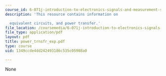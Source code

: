 ```yaml
---
course_id: 6-071j-introduction-to-electronics-signals-and-measurement-spring-2006
description: 'This resource contains information on

  equivalent circuits, and power transfer.'
file_location: /coursemedia/6-071j-introduction-to-electronics-signals-and-measurement-spring-2006/1349ccde4dd242493186c535c05908a0_power_trnsfr_exp.pdf
file_type: application/pdf
layout: pdf
title: power_trnsfr_exp.pdf
type: course
uid: 1349ccde4dd242493186c535c05908a0

---
```

None